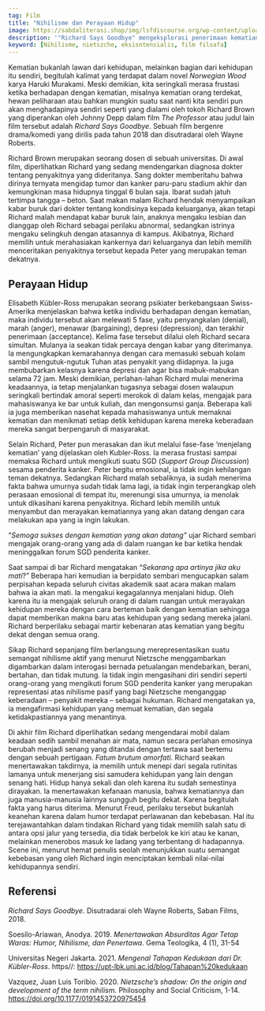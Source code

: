 ```yaml
---
tag: Film
title: "Nihilisme dan Perayaan Hidup"
image: https://sabdaliterasi.shop/img/lsfdiscourse.org/wp-content/uploads/2023/10/The-Professor.jpg
description: '"Richard Says Goodbye" mengeksplorasi penerimaan kematian melalui perjalanan seorang dosen yang sakit parah dalam menerima kematiannya yang akan datang.'
keyword: [Nihilisme, nietszche, eksisntensialis, film filsafa]
---
```

<p>Kematian bukanlah lawan dari kehidupan, melainkan bagian dari kehidupan itu sendiri, begitulah kalimat yang terdapat dalam novel <em>Norwegian Wood</em> karya Haruki Murakami. Meski demikian, kita seringkali merasa frustasi ketika berhadapan dengan kematian, misalnya kematian orang terdekat, hewan peliharaan atau bahkan mungkin suatu saat nanti kita sendiri pun akan menghadapinya sendiri seperti yang dialami oleh tokoh Richard Brown yang diperankan oleh Johnny Depp dalam film <em>The Professor</em> atau judul lain film tersebut adalah <em>Richard Says Goodbye</em>. Sebuah film bergenre drama/komedi yang dirilis pada tahun 2018 dan disutradarai oleh Wayne Roberts.</p> <p>Richard Brown merupakan seorang dosen di sebuah universitas. Di awal film, diperlihatkan Richard yang sedang mendengarkan diagnosa dokter tentang penyakitnya yang dideritanya. Sang dokter memberitahu bahwa dirinya ternyata mengidap tumor dan kanker paru-paru stadium akhir dan kemungkinan masa hidupnya tinggal 6 bulan saja. Ibarat sudah jatuh tertimpa tangga – beton. Saat makan malam Richard hendak menyampaikan kabar buruk dari dokter tentang kondisinya kepada keluarganya, akan tetapi Richard malah mendapat kabar buruk lain, anaknya mengaku lesbian dan dianggap oleh Richard sebagai perilaku abnormal, sedangkan istrinya mengaku selingkuh dengan atasannya di kampus. Akibatnya, Richard memilih untuk merahasiakan kankernya dari keluarganya dan lebih memilih menceritakan penyakitnya tersebut kepada Peter yang merupakan teman dekatnya.</p> <h2><strong>Perayaan Hidup</strong></h2> <p>Elisabeth Kübler-Ross merupakan seorang psikiater berkebangsaan Swiss-Amerika menjelaskan bahwa ketika individu berhadapan dengan kematian, maka individu tersebut akan melewati 5 fase, yaitu penyangkalan (denial), marah (anger), menawar (bargaining), depresi (depression), dan terakhir penerimaan (acceptance). Kelima fase tersebut dilalui oleh Richard secara simultan. Mulanya ia seakan tidak percaya dengan kabar yang diterimanya. Ia mengungkapkan kemarahannya dengan cara memasuki sebuah kolam sambil mengutuk-ngutuk Tuhan atas penyakit yang diidapnya. Ia juga membubarkan kelasnya karena depresi dan agar bisa mabuk-mabukan selama 72 jam. Meski demikian, perlahan-lahan Richard mulai menerima keadaannya, ia tetap menjalankan tugasnya sebagai dosen walaupun seringkali bertindak amoral seperti merokok di dalam kelas, mengajak para mahasiswanya ke bar untuk kuliah, dan mengonsumsi ganja. Beberapa kali ia juga memberikan nasehat kepada mahasiswanya untuk memaknai kematian dan menikmati setiap detik kehidupan karena mereka keberadaan mereka sangat berpengaruh di masyarakat.</p> <p>Selain Richard, Peter pun merasakan dan ikut melalui fase-fase ‘menjelang kematian’ yang dijelaskan oleh Kubler-Ross. Ia merasa frustasi sampai memaksa Richard untuk mengikuti suatu SGD (<em>Support Group Discussion</em>) sesama penderita kanker. Peter begitu emosional, ia tidak ingin kehilangan teman dekatnya. Sedangkan Richard malah sebaliknya, ia sudah menerima fakta bahwa umurnya sudah tidak lama lagi, ia tidak ingin terperangkap oleh perasaan emosional di tempat itu, merenungi sisa umurnya, ia menolak untuk dikasihani karena penyakitnya. Richard lebih memilih untuk menyambut dan merayakan kematiannya yang akan datang dengan cara melakukan apa yang ia ingin lakukan. </p> <p>“<em>Semoga sukses dengan kematian yang akan datang”</em> ujar Richard sembari mengajak orang-orang yang ada di dalam ruangan ke bar ketika hendak meninggalkan forum SGD penderita kanker.</p> <p>Saat sampai di bar Richard mengatakan “<em>Sekarang apa artinya jika aku mati</em>?”  Beberapa hari kemudian ia berpidato sembari mengucapkan salam perpisahan kepada seluruh civitas akademik saat acara makan malam bahwa ia akan mati. Ia mengakui kegagalannya menjalani hidup. Oleh karena itu ia mengajak seluruh orang di dalam ruangan untuk merayakan kehidupan mereka dengan cara berteman baik dengan kematian sehingga dapat memberikan makna baru atas kehidupan yang sedang mereka jalani. Richard berperilaku sebagai martir kebenaran atas kematian yang begitu dekat dengan semua orang.</p> <p>Sikap Richard sepanjang film berlangsung merepresentasikan suatu semangat nihilisme aktif yang menurut Nietzsche menggambarkan digambarkan dalam interogasi bernada petualangan mendebarkan, berani, bertahan, dan tidak mutung. Ia tidak ingin mengasihani diri sendiri seperti orang-orang yang mengikuti forum SGD penderita kanker yang merupakan representasi atas nihilisme pasif yang bagi Nietzsche menganggap keberadaan – penyakit mereka – sebagai hukuman. Richard mengatakan ya, ia mengafirmasi kehidupan yang memuat kematian, dan segala ketidakpastiannya yang menantinya. </p> <p>Di akhir film Richard diperlihatkan sedang mengendarai mobil dalam keadaan sedih sambil menahan air mata, namun secara perlahan emosinya berubah menjadi senang yang ditandai dengan tertawa saat bertemu dengan sebuah pertigaan. <em>Fatum brutum amorfati</em>. Richard seakan menertawakan takdirnya, ia  memilih untuk menepi dari segala rutinitas lamanya untuk menerjang sisi samudera kehidupan  yang lain dengan senang hati. Hidup hanya sekali dan oleh karena itu sudah semestinya dirayakan. Ia menertawakan kefanaan manusia, bahwa kematiannya dan juga manusia-manusia lainnya sungguh begitu dekat. Karena begitulah fakta yang harus diterima. Menurut Freud, perilaku tersebut bukanlah keanehan karena dalam humor terdapat perlawanan dan kebebasan. Hal itu terejawantahkan dalam tindakan Richard yang tidak memilih salah satu di antara opsi jalur yang tersedia, dia tidak berbelok ke kiri atau ke kanan, melainkan menerobos masuk ke ladang yang terbentang di hadapannya. Scene ini, menurut hemat penulis seolah menunjukkan suatu semangat kebebasan yang oleh Richard ingin menciptakan kembali nilai-nilai kehidupannya sendiri.</p> <h2><strong>Referensi</strong></h2> <p><em>Richard Says Goodbye</em>. Disutradarai oleh Wayne Roberts, Saban Films, 2018.</p> <p>Soesilo-Ariawan, Anodya. 2019. <em>Menertawakan Absurditas Agar Tetap Waras: Humor, Nihilisme, dan Penertawa</em>. Gema Teologika, 4 (1), 31-54</p> <p>Universitas Negeri Jakarta. 2021. <em>Mengenal Tahapan Kedukaan dari Dr. Kübler-Ross</em>. https//: <a href="https://upt-lbk.unj.ac.id/blog/Tahapan%20kedukaan" rel="nofollow">https://upt-lbk.unj.ac.id/blog/Tahapan%20kedukaan</a> </p> <p>Vazquez, Juan Luis Toribio. 2020. <em>Nietzsche’s shadow: On the origin and development of the term nihilism.</em> Philosophy and Social Criticism, 1-14. <a href="https://doi.org/10.1177/0191453720975454" rel="nofollow">https://doi.org/10.1177/0191453720975454</a> </p>
